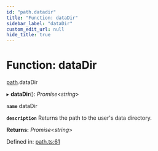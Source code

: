 ```yaml
---
id: "path.datadir"
title: "Function: dataDir"
sidebar_label: "dataDir"
custom_edit_url: null
hide_title: true
---
```


# Function: dataDir

[path](../modules/path.md).dataDir

▸ **dataDir**(): *Promise*<*string*\>

**`name`** dataDir

**`description`** Returns the path to the user's data directory.

**Returns:** *Promise*<*string*\>

Defined in: [path.ts:61](https://github.com/tauri-apps/tauri/blob/237b49b/cli/tauri.js/api-src/path.ts#L61)

